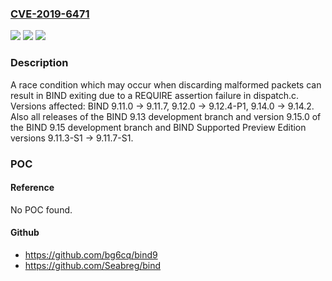 ### [CVE-2019-6471](https://cve.mitre.org/cgi-bin/cvename.cgi?name=CVE-2019-6471)
![](https://img.shields.io/static/v1?label=Product&message=BIND%209&color=blue)
![](https://img.shields.io/static/v1?label=Version&message=BIND%209BIND%209.11.0%20-%3E%209.11.7%2C%209.12.0%20-%3E%209.12.4-P1%2C%209.14.0%20-%3E%209.14.2.%20Also%20all%20releases%20of%20the%20BIND%209.13%20development%20branch%20and%20version%209.15.0%20of%20the%20BIND%209.15%20development%20branch%20and%20BIND%20Supported%20Preview%20Edition%20versions%209.11.3-S1%20-%3E%209.11.7-S1.%20&color=brighgreen)
![](https://img.shields.io/static/v1?label=Vulnerability&message=An%20attacker%20who%20can%20cause%20a%20resolver%20to%20perform%20queries%20which%20will%20be%20answered%20by%20a%20server%20which%20responds%20with%20deliberately%20malformed%20answers%20can%20cause%20named%20to%20exit%2C%20denying%20service%20to%20clients.&color=brighgreen)

### Description

A race condition which may occur when discarding malformed packets can result in BIND exiting due to a REQUIRE assertion failure in dispatch.c. Versions affected: BIND 9.11.0 -> 9.11.7, 9.12.0 -> 9.12.4-P1, 9.14.0 -> 9.14.2. Also all releases of the BIND 9.13 development branch and version 9.15.0 of the BIND 9.15 development branch and BIND Supported Preview Edition versions 9.11.3-S1 -> 9.11.7-S1.

### POC

#### Reference
No POC found.

#### Github
- https://github.com/bg6cq/bind9
- https://github.com/Seabreg/bind

